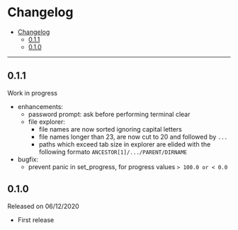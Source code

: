 # Changelog

- [Changelog](#changelog)
  - [0.1.1](#011)
  - [0.1.0](#010)

---

## 0.1.1

Work in progress

- enhancements:
  - password prompt: ask before performing terminal clear
  - file explorer:
    - file names are now sorted ignoring capital letters
    - file names longer than 23, are now cut to 20 and followed by `...`
    - paths which exceed tab size in explorer are elided with the following formato `ANCESTOR[1]/.../PARENT/DIRNAME`
- bugfix:
  - prevent panic in set_progress, for progress values `> 100.0 or < 0.0`

## 0.1.0

Released on 06/12/2020

- First release

